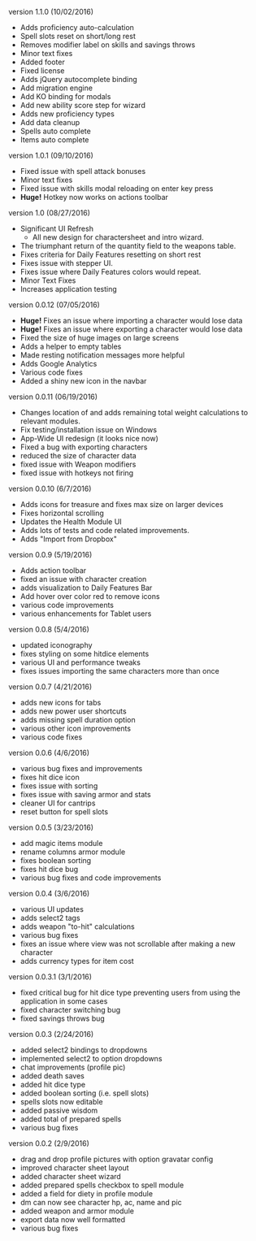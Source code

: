 version 1.1.0 (10/02/2016)
* Adds proficiency auto-calculation
* Spell slots reset on short/long rest
* Removes modifier label on skills and savings throws
* Minor text fixes
* Added footer
* Fixed license
* Adds jQuery autocomplete binding
* Add migration engine
* Add KO binding for modals
* Add new ability score step for wizard
* Adds new proficiency types
* Add data cleanup
* Spells auto complete
* Items auto complete

version 1.0.1 (09/10/2016)
* Fixed issue with spell attack bonuses
* Minor text fixes
* Fixed issue with skills modal reloading on enter key press
* **Huge!** Hotkey now works on actions toolbar

version 1.0 (08/27/2016)
* Significant UI Refresh
  * All new design for charactersheet and intro wizard.
* The triumphant return of the quantity field to the weapons table.
* Fixes criteria for Daily Features resetting on short rest
* Fixes issue with stepper UI.
* Fixes issue where Daily Features colors would repeat.
* Minor Text Fixes
* Increases application testing

version 0.0.12 (07/05/2016)
* **Huge!** Fixes an issue where importing a character would lose data
* **Huge!** Fixes an issue where exporting a character would lose data
* Fixed the size of huge images on large screens
* Adds a helper to empty tables
* Made resting notification messages more helpful
* Adds Google Analytics
* Various code fixes
* Added a shiny new icon in the navbar

version 0.0.11 (06/19/2016)
* Changes location of and adds remaining total weight calculations to relevant modules.
* Fix testing/installation issue on Windows
* App-Wide UI redesign (it looks nice now)
* Fixed a bug with exporting characters
* reduced the size of character data
* fixed issue with Weapon modifiers
* fixed issue with hotkeys not firing

version 0.0.10 (6/7/2016)

* Adds icons for treasure and fixes max size on larger devices
* Fixes horizontal scrolling
* Updates the Health Module UI
* Adds lots of tests and code related improvements.
* Adds "Import from Dropbox"


version 0.0.9 (5/19/2016)

* Adds action toolbar
* fixed an issue with character creation
* adds visualization to Daily Features Bar
* Add hover over color red to remove icons
* various code improvements
* various enhancements for Tablet users


version 0.0.8 (5/4/2016)

* updated iconography
* fixes styling on some hitdice elements
* various UI and performance tweaks
* fixes issues importing the same characters more than once


version 0.0.7 (4/21/2016)

* adds new icons for tabs
* adds new power user shortcuts
* adds missing spell duration option
* various other icon improvements
* various code fixes


version 0.0.6 (4/6/2016)

* various bug fixes and improvements
* fixes hit dice icon
* fixes issue with sorting
* fixes issue with saving armor and stats 
* cleaner UI for cantrips
* reset button for spell slots


version 0.0.5 (3/23/2016)

* add magic items module
* rename columns armor module
* fixes boolean sorting
* fixes hit dice bug
* various bug fixes and code improvements

version 0.0.4 (3/6/2016)

* various UI updates
* adds select2 tags
* adds weapon "to-hit" calculations
* various bug fixes
* fixes an issue where view was not scrollable after making a new character
* adds currency types for item cost


version 0.0.3.1 (3/1/2016)

* fixed critical bug for hit dice type preventing users from using the application in some cases
* fixed character switching bug
* fixed savings throws bug


version 0.0.3 (2/24/2016)

* added select2 bindings to dropdowns
* implemented select2 to option dropdowns
* chat improvements (profile pic)
* added death saves
* added hit dice type
* added boolean sorting (i.e. spell slots)
* spells slots now editable
* added passive wisdom
* added total of prepared spells
* various bug fixes

version 0.0.2 (2/9/2016)

* drag and drop profile pictures with option gravatar config
* improved character sheet layout
* added character sheet wizard
* added prepared spells checkbox to spell module
* added a field for diety in profile module
* dm can now see character hp, ac, name and pic
* added weapon and armor module
* export data now well formatted
* various bug fixes


